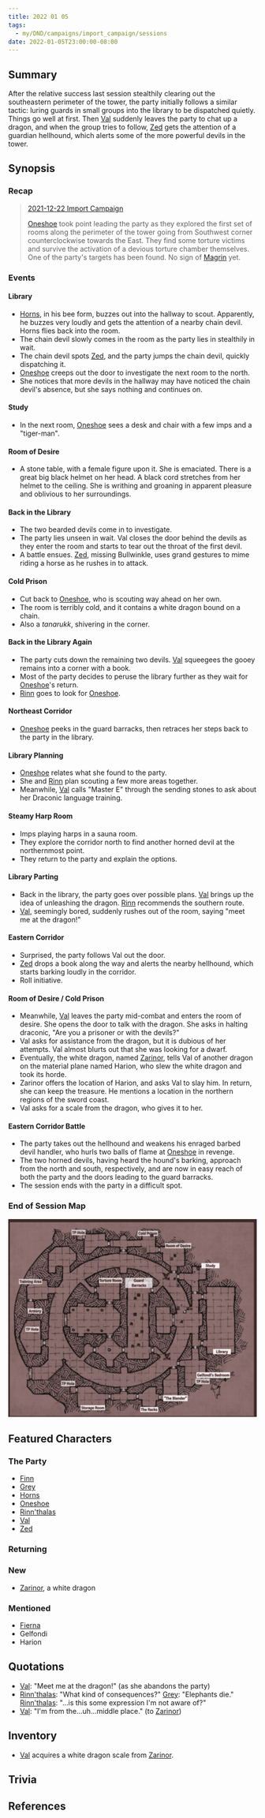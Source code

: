```yaml
---
title: 2022 01 05
tags:
  - my/DND/campaigns/import_campaign/sessions
date: 2022-01-05T23:00:00-08:00
---
```


## Summary

After the relative success last session stealthily clearing out the southeastern perimeter of the tower, the party initially follows a similar tactic: luring guards in small groups into the library to be dispatched quietly. Things go well at first. Then [Val](/dnd/characters/val/) suddenly leaves the party to chat up a dragon, and when the group tries to follow, [Zed](/dnd/characters/zed/) gets the attention of a guardian hellhound, which alerts some of the more powerful devils in the tower.

## Synopsis

### Recap

> [2021-12-22 Import Campaign](/dnd/2021-12-22/)
>
> [Oneshoe](/dnd/characters/oneshoe/) took point leading the party as they explored the first set of rooms along the perimeter of the tower going from Southwest corner counterclockwise towards the East. They find some torture victims and survive the activation of a devious torture chamber themselves. One of the party's targets has been found. No sign of [Magrin](/dnd/npcs/magrin/) yet.

### Events

#### Library

- [Horns](/dnd/characters/horns/), in his bee form, buzzes out into the hallway to scout. Apparently, he buzzes very loudly and gets the attention of a nearby chain devil. Horns flies back into the room.
- The chain devil slowly comes in the room as the party lies in stealthily in wait.
- The chain devil spots [Zed](/dnd/characters/zed/), and the party jumps the chain devil, quickly dispatching it.
- [Oneshoe](/dnd/characters/oneshoe/) creeps out the door to investigate the next room to the north.
- She notices that more devils in the hallway may have noticed the chain devil's absence, but she says nothing and continues on.

#### Study

- In the next room, [Oneshoe](/dnd/characters/oneshoe/) sees a desk and chair with a few imps and a "tiger-man".

#### Room of Desire

- A stone table, with a female figure upon it. She is emaciated. There is a great big black helmet on her head. A black cord stretches from her helmet to the ceiling. She is writhing and groaning in apparent pleasure and oblivious to her surroundings.

#### Back in the Library

- The two bearded devils come in to investigate.
- The party lies unseen in wait. Val closes the door behind the devils as they enter the room and starts to tear out the throat of the first devil.
- A battle ensues. [Zed](/dnd/characters/zed/), missing Bullwinkle, uses grand gestures to mime riding a horse as he rushes in to attack.

#### Cold Prison

- Cut back to [Oneshoe](/dnd/characters/oneshoe/), who is scouting way ahead on her own.
- The room is terribly cold, and it contains a white dragon bound on a chain.
- Also a *tanarukk*, shivering in the corner.

#### Back in the Library Again

- The party cuts down the remaining two devils. [Val](/dnd/characters/val/) squeegees the gooey remains into a corner with a book.
- Most of the party decides to peruse the library further as they wait for [Oneshoe](/dnd/characters/oneshoe/)'s return.
- [Rinn](/dnd/characters/rinnthalas-liadon/) goes to look for [Oneshoe](/dnd/characters/oneshoe/).

#### Northeast Corridor

- [Oneshoe](/dnd/characters/oneshoe/) peeks in the guard barracks, then retraces her steps back to the party in the library.

#### Library Planning

- [Oneshoe](/dnd/characters/oneshoe/) relates what she found to the party.
- She and [Rinn](/dnd/characters/rinnthalas-liadon/) plan scouting a few more areas together.
- Meanwhile, [Val](/dnd/characters/val/) calls "Master E" through the sending stones to ask about her Draconic language training.

#### Steamy Harp Room

- Imps playing harps in a sauna room.
- They explore the corridor north to find another horned devil at the northernmost point.
- They return to the party and explain the options.

#### Library Parting

- Back in the library, the party goes over possible plans. [Val](/dnd/characters/val/) brings up the idea of unleashing the dragon. [Rinn](/dnd/characters/rinnthalas-liadon/) recommends the southern route.
- [Val](/dnd/characters/val/), seemingly bored, suddenly rushes out of the room, saying "meet me at the dragon!"

#### Eastern Corridor

- Surprised, the party follows Val out the door.
- [Zed](/dnd/characters/zed/) drops a book along the way and alerts the nearby hellhound, which starts barking loudly in the corridor.
- Roll initiative.

#### Room of Desire / Cold Prison

- Meanwhile, [Val](/dnd/characters/val/) leaves the party mid-combat and enters the room of desire. She opens the door to talk with the dragon. She asks in halting draconic, "Are you a prisoner or with the devils?"
- Val asks for assistance from the dragon, but it is dubious of her attempts. Val almost blurts out that she was looking for a dwarf.
- Eventually, the white dragon, named [Zarinor](/dnd/npcs/zarinor/), tells Val of another dragon on the material plane named Harion, who slew the white dragon and took its horde.
- Zarinor offers the location of Harion, and asks Val to slay him. In return, she can keep the treasure. He mentions a location in the northern regions of the sword coast.
- Val asks for a scale from the dragon, who gives it to her.

#### Eastern Corridor Battle

- The party takes out the hellhound and weakens his enraged barbed devil handler, who hurls two balls of flame at [Oneshoe](/dnd/characters/oneshoe/) in revenge.
- The two horned devils, having heard the hound's barking, approach from the north and south, respectively, and are now in easy reach of both the party and the doors leading to the guard barracks.
- The session ends with the party in a difficult spot.

### End of Session Map

![Screen Shot 2022-01-05 at 11.25.04 PM.png](/images/dnd/screen-shot-2022-01-05-at-11-25-04-pm.png)

## Featured Characters

### The Party

- [Finn](/dnd/characters/finn/)
- [Grey](/dnd/characters/haeltin-var-astora/)
- [Horns](/dnd/characters/horns/)
- [Oneshoe](/dnd/characters/oneshoe/)
- [Rinn'thalas](/dnd/characters/rinnthalas-liadon/)
- [Val](/dnd/characters/val/)
- [Zed](/dnd/characters/zed/)

### Returning

### New

- [Zarinor](/dnd/npcs/zarinor/), a white dragon

### Mentioned

- [Fierna](/dnd/npcs/fierna/)
- Gelfondi
- Harion

## Quotations

- [Val](/dnd/characters/val/): "Meet me at the dragon!" (as she abandons the party)
- [Rinn'thalas](/dnd/characters/rinnthalas-liadon/): "What kind of consequences?"
  [Grey](/dnd/characters/haeltin-var-astora/): "Elephants die."
  [Rinn'thalas](/dnd/characters/rinnthalas-liadon/): "...is this some expression I'm not aware of?"
- [Val](/dnd/characters/val/): "I'm from the...uh...middle place." (to [Zarinor](/dnd/npcs/zarinor/))

## Inventory

- [Val](/dnd/characters/val/) acquires a white dragon scale from [Zarinor](/dnd/npcs/zarinor/).

## Trivia

## References
